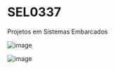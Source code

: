 # SEL0337
Projetos em Sistemas Embarcados




  ![image](https://github.com/HandelNatividade/SEL0337/assets/68929575/1c03dc34-98cd-49df-a4fb-b401d328854a)

![image](https://github.com/HandelNatividade/SEL0337/assets/68929575/3cba2e6a-434c-47bd-b350-c94bd7a3f539)
